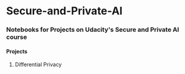 # Secure-and-Private-AI
### Notebooks for Projects on Udacity's Secure and Private AI course
#### Projects
1. Differential Privacy
